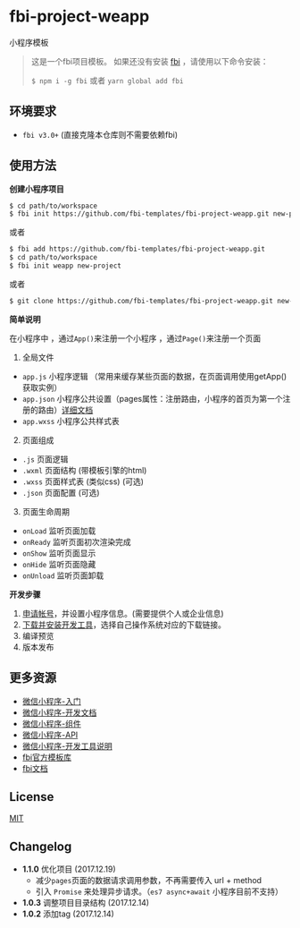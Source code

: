 # fbi-project-weapp
小程序模板 

> 这是一个fbi项目模板。 如果还没有安装 [fbi](https://github.com/AlloyTeam/fbi) ，请使用以下命令安装：
>
> `$ npm i -g fbi` 或者 `yarn global add fbi`
## 环境要求
- `fbi v3.0+` (直接克隆本仓库则不需要依赖fbi)

## 使用方法

**创建小程序项目**

```bash
$ cd path/to/workspace
$ fbi init https://github.com/fbi-templates/fbi-project-weapp.git new-project  
```

或者

```bash
$ fbi add https://github.com/fbi-templates/fbi-project-weapp.git
$ cd path/to/workspace
$ fbi init weapp new-project 
```

或者

```bash
$ git clone https://github.com/fbi-templates/fbi-project-weapp.git new-project
```

**简单说明**

在小程序中 ，通过`App()`来注册一个小程序 ，通过`Page()`来注册一个页面

1. 全局文件

* `app.js` 小程序逻辑 （常用来缓存某些页面的数据，在页面调用使用getApp()获取实例）
* `app.json` 小程序公共设置（pages属性：注册路由，小程序的首页为第一个注册的路由）[详细文档](https://mp.weixin.qq.com/debug/wxadoc/dev/framework/config.html)
* `app.wxss` 小程序公共样式表

2. 页面组成

* `.js` 页面逻辑
* `.wxml` 页面结构 (带模板引擎的html)
* `.wxss` 页面样式表 (类似css) (可选)
* `.json` 页面配置 (可选)

3. 页面生命周期

* `onLoad` 监听页面加载
* `onReady` 监听页面初次渲染完成
* `onShow` 监听页面显示
* `onHide` 监听页面隐藏
* `onUnload` 监听页面卸载

**开发步骤**

1. [申请帐号](https://mp.weixin.qq.com/wxopen/waregister?action=step1)，并设置小程序信息。(需要提供个人或企业信息)
1. [下载并安装开发工具](https://mp.weixin.qq.com/debug/wxadoc/dev/devtools/download.html)，选择自己操作系统对应的下载链接。
1. 编译预览
1. 版本发布


## 更多资源

- [微信小程序-入门](https://mp.weixin.qq.com/debug/wxadoc/dev/)
- [微信小程序-开发文档](https://mp.weixin.qq.com/debug/wxadoc/dev/framework/MINA.html)
- [微信小程序-组件](https://mp.weixin.qq.com/debug/wxadoc/dev/component/)
- [微信小程序-API](https://mp.weixin.qq.com/debug/wxadoc/dev/api/)
- [微信小程序-开发工具说明](https://mp.weixin.qq.com/debug/wxadoc/dev/devtools/devtools.html)
- [fbi官方模板库](https://github.com/fbi-templates)
- [fbi文档](https://neikvon.gitbooks.io/fbi/content/)


## License

[MIT](https://opensource.org/licenses/MIT)

## Changelog
- **1.1.0** 优化项目 (2017.12.19)
  - 减少`pages`页面的数据请求调用参数，不再需要传入 url + method
  - 引入 `Promise` 来处理异步请求。（`es7 async+await` 小程序目前不支持）
- **1.0.3** 调整项目目录结构 (2017.12.14)
- **1.0.2** 添加tag (2017.12.14)


